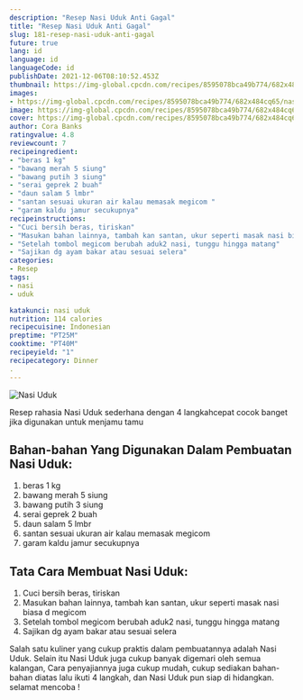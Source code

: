 ```yaml
---
description: "Resep Nasi Uduk Anti Gagal"
title: "Resep Nasi Uduk Anti Gagal"
slug: 181-resep-nasi-uduk-anti-gagal
future: true
lang: id
language: id
languageCode: id
publishDate: 2021-12-06T08:10:52.453Z 
thumbnail: https://img-global.cpcdn.com/recipes/8595078bca49b774/682x484cq65/nasi-uduk-foto-resep-utama.png
images:
- https://img-global.cpcdn.com/recipes/8595078bca49b774/682x484cq65/nasi-uduk-foto-resep-utama.png
image: https://img-global.cpcdn.com/recipes/8595078bca49b774/682x484cq65/nasi-uduk-foto-resep-utama.png
cover: https://img-global.cpcdn.com/recipes/8595078bca49b774/682x484cq65/nasi-uduk-foto-resep-utama.png
author: Cora Banks
ratingvalue: 4.8
reviewcount: 7
recipeingredient:
- "beras 1 kg"
- "bawang merah 5 siung"
- "bawang putih 3 siung"
- "serai geprek 2 buah"
- "daun salam 5 lmbr"
- "santan sesuai ukuran air kalau memasak megicom "
- "garam kaldu jamur secukupnya"
recipeinstructions:
- "Cuci bersih beras, tiriskan"
- "Masukan bahan lainnya, tambah kan santan, ukur seperti masak nasi biasa d megicom"
- "Setelah tombol megicom berubah aduk2 nasi, tunggu hingga matang"
- "Sajikan dg ayam bakar atau sesuai selera"
categories:
- Resep
tags:
- nasi
- uduk

katakunci: nasi uduk 
nutrition: 114 calories
recipecuisine: Indonesian
preptime: "PT25M"
cooktime: "PT40M"
recipeyield: "1"
recipecategory: Dinner
. 
---
```



![Nasi Uduk](https://img-global.cpcdn.com/recipes/8595078bca49b774/682x484cq65/nasi-uduk-foto-resep-utama.png)

Resep rahasia Nasi Uduk  sederhana dengan 4 langkahcepat cocok banget jika digunakan untuk menjamu tamu

<!--inarticleads1-->

## Bahan-bahan Yang Digunakan Dalam Pembuatan Nasi Uduk:

1. beras 1 kg
1. bawang merah 5 siung
1. bawang putih 3 siung
1. serai geprek 2 buah
1. daun salam 5 lmbr
1. santan sesuai ukuran air kalau memasak megicom 
1. garam kaldu jamur secukupnya



<!--inarticleads2-->

## Tata Cara Membuat Nasi Uduk:

1. Cuci bersih beras, tiriskan
1. Masukan bahan lainnya, tambah kan santan, ukur seperti masak nasi biasa d megicom
1. Setelah tombol megicom berubah aduk2 nasi, tunggu hingga matang
1. Sajikan dg ayam bakar atau sesuai selera




Salah satu kuliner yang cukup praktis dalam pembuatannya adalah  Nasi Uduk. Selain itu  Nasi Uduk  juga cukup banyak digemari oleh semua kalangan, Cara penyajiannya juga cukup mudah, cukup sediakan bahan-bahan diatas lalu ikuti 4 langkah, dan  Nasi Uduk  pun siap di hidangkan. selamat mencoba !
